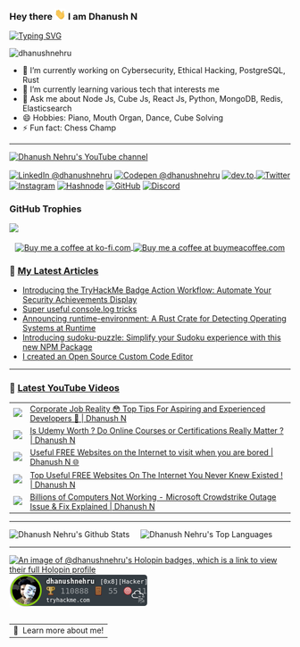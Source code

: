 ### <p>Hey there <img src="https://raw.githubusercontent.com/DhanushNehru/DhanushNehru/master/assets/wave.gif" width="20px" height="20px"/> I am Dhanush N</p> 

[![Typing SVG](https://readme-typing-svg.demolab.com?font=Fira+Code&weight=100&size=15&duration=7000&pause=1000&width=435&lines=Tech+Autodidact%2C+Engineer+%26+Programmer;Loves+to+solve+technology+problems+by+code;Likes+to+build+scalable%2C+secure+applications)](https://git.io/typing-svg)

<p align="left"> <img src="https://komarev.com/ghpvc/?username=dhanushnehru&label=Profile%20views&color=0e75b6&style=flat" alt="dhanushnehru" /> </p>

- 🔭 I’m currently working on Cybersecurity, Ethical Hacking, PostgreSQL, Rust
- 🌱 I’m currently learning various tech that interests me
- 💬 Ask me about Node Js, Cube Js, React Js, Python, MongoDB, Redis, Elasticsearch
- 😄 Hobbies: Piano, Mouth Organ, Dance, Cube Solving
- ⚡ Fun fact: Chess Champ

---

<p align="left">

<a href="http://youtube.com/@dhanushnehru?sub_confirmation=1">
    <img src="https://img.shields.io/youtube/channel/views/UCkPSG_rUGJqAXmcajZ0mNMw?style=for-the-badge&logo=youtube&label=Youtube&color=FF0000" alt="Dhanush Nehru's YouTube channel"/>
</a>

<a href="https://www.linkedin.com/in/dhanushnehru/"><img alt="LinkedIn @dhanushnehru" align="center" src="https://img.shields.io/badge/LINKEDIN-blue.svg?logo=linkedin&style=for-the-badge" /></a>
<a href="https://codepen.io/dhanushnehru" target="blank"><img alt="Codepen @dhanushnehru" align="center" src="https://img.shields.io/badge/CODEPEN-greenblue.svg?logo=codepen&style=for-the-badge" /></a>
<a href="https://dev.to/dhanushnehru" target="blank"><img align="center" src="https://img.shields.io/badge/DEV.TO-black.svg?logo=dev.to&style=for-the-badge" alt="dev.to"/>
<a href="https://twitter.com/Dhanush_Nehru" target="blank"><img alt="Twitter" align="center" src="https://img.shields.io/badge/TWITTER-lightblue.svg?logo=twitter&style=for-the-badge" /></a>
<a href="https://instagram.com/dhanush_nehru" target="blank"><img alt="Instagram" align="center" src="https://img.shields.io/badge/INSTAGRAM-orange.svg?logo=instagram&style=for-the-badge" /></a>
<a href="https://hashnode.com/@dhanushnehru"><img alt="Hashnode" align="center" src="https://img.shields.io/badge/HASHNODE-darkblue.svg?logo=hashnode&style=for-the-badge" title="Hashnode"/></a>
<a href="https://github.com/DhanushNehru"><img alt="GitHub" align="center" src="https://img.shields.io/badge/GITHUB-black.svg?logo=github&logoColor=white&style=for-the-badge" title="GitHub"/></a>
<a href="https://discord.gg/Yn9g6KuWyA"><img alt="Discord" align="center" src="https://img.shields.io/badge/Discord-gray.svg?logo=discord&logoColor=white&style=for-the-badge" title="Discord"/></a>
</p>

### GitHub Trophies
<img src="https://github-profile-trophy.vercel.app/?username=DhanushNehru&theme=juicyfresh&no-bg=true" />

<p align="center">
  <a href="https://ko-fi.com/dhanushnehru"> 
    <img align="center" src="https://cdn.ko-fi.com/cdn/kofi3.png?v=3" height="50" width="210" alt="Buy me a coffee at ko-fi.com" />
  </a>
  <a href="https://www.buymeacoffee.com/dhanushnehru"> 
    <img align="center" src="https://cdn.buymeacoffee.com/buttons/v2/default-yellow.png" height="50" width="210" alt="Buy me a coffee at buymeacoffee.com" />
  </a>
</p>

<!-- **📕 Latest dev.to posts [@dhanushnehru](https://dev.to/dhanushnehru)** -->
<!-- DEVTO-BLOG-LIST:START -->
<!-- DEVTO-BLOG-LIST:END --> 

### 📕 [My Latest Articles](https://hashnode.com/@dhanushnehru)
<!-- HASHNODE-BLOG-LIST:START -->
- [Introducing the TryHackMe Badge Action Workflow: Automate Your Security Achievements Display](https://dhanushnehru.hashnode.dev/introducing-the-tryhackme-badge-action-workflow-automate-your-security-achievements-display)
- [Super useful console.log tricks](https://dhanushnehru.hashnode.dev/super-useful-consolelog-tricks)
- [Announcing runtime-environment: A Rust Crate for Detecting Operating Systems at Runtime](https://dhanushnehru.hashnode.dev/announcing-runtime-environment-a-rust-crate-for-detecting-operating-systems-at-runtime)
- [Introducing sudoku-puzzle: Simplify your Sudoku experience with this new NPM Package](https://dhanushnehru.hashnode.dev/introducing-sudoku-puzzle-simplify-your-sudoku-experience-with-this-new-npm-package)
- [I created an Open Source Custom Code Editor](https://dhanushnehru.hashnode.dev/i-created-an-open-source-custom-code-editor)
<!-- HASHNODE-BLOG-LIST:END -->

---

### 🎥 [Latest YouTube Videos](https://youtube.com/@dhanushnehru?sub_confirmation=1)
<table>
<!-- YOUTUBE-VIDEOS-LIST:START --><tr><td><a href="https://www.youtube.com/watch?v=Gg8s9iNfExU"><img width="140px" src="https://i.ytimg.com/vi/Gg8s9iNfExU/mqdefault.jpg"></a></td>
<td><a href="https://www.youtube.com/watch?v=Gg8s9iNfExU">Corporate Job Reality 😳 Top Tips For Aspiring and Experienced Developers 🌟 | Dhanush N</a><br/></td></tr>
<tr><td><a href="https://www.youtube.com/watch?v=5vQS7xRFSRQ"><img width="140px" src="https://i.ytimg.com/vi/5vQS7xRFSRQ/mqdefault.jpg"></a></td>
<td><a href="https://www.youtube.com/watch?v=5vQS7xRFSRQ">Is Udemy Worth ? Do Online Courses or Certifications Really Matter ? | Dhanush N</a><br/></td></tr>
<tr><td><a href="https://www.youtube.com/watch?v=3gON6pBtJbk"><img width="140px" src="https://i.ytimg.com/vi/3gON6pBtJbk/mqdefault.jpg"></a></td>
<td><a href="https://www.youtube.com/watch?v=3gON6pBtJbk">Useful FREE Websites on the Internet to visit when you are bored | Dhanush N 🌐</a><br/></td></tr>
<tr><td><a href="https://www.youtube.com/watch?v=JF7Rin9OD3A"><img width="140px" src="https://i.ytimg.com/vi/JF7Rin9OD3A/mqdefault.jpg"></a></td>
<td><a href="https://www.youtube.com/watch?v=JF7Rin9OD3A">Top Useful FREE Websites On The Internet You Never Knew Existed ! | Dhanush N</a><br/></td></tr>
<tr><td><a href="https://www.youtube.com/watch?v=GgP0EyuN8GA"><img width="140px" src="https://i.ytimg.com/vi/GgP0EyuN8GA/mqdefault.jpg"></a></td>
<td><a href="https://www.youtube.com/watch?v=GgP0EyuN8GA">Billions of Computers Not Working - Microsoft Crowdstrike Outage Issue &amp; Fix Explained | Dhanush N</a><br/></td></tr>
<!-- YOUTUBE-VIDEOS-LIST:END -->
</table>

---

![Dhanush Nehru's Github Stats](https://github-readme-stats.vercel.app/api?username=DhanushNehru&show_icons=true&theme=dracula)  &nbsp; &nbsp; ![Dhanush Nehru's Top Languages](https://github-readme-stats.vercel.app/api/top-langs/?username=DhanushNehru&theme=dracula&include_all_commits=true&count_private=true&layout=compact)

---

[![An image of @dhanushnehru's Holopin badges, which is a link to view their full Holopin profile](https://holopin.me/dhanushnehru)](https://holopin.io/@dhanushnehru)
![TryHackMe Badge](https://github.com/DhanushNehru/DhanushNehru/blob/master/assets/tryhackme-badge.png)


<a href="https://www.google.com/search?q=Dhanush+Nehru">
  <table align="left">
      <tr>
          <td>
            🙂&nbsp;&nbsp;Learn more about me!
          </td>
      </tr>
  </table>
</a>

---
